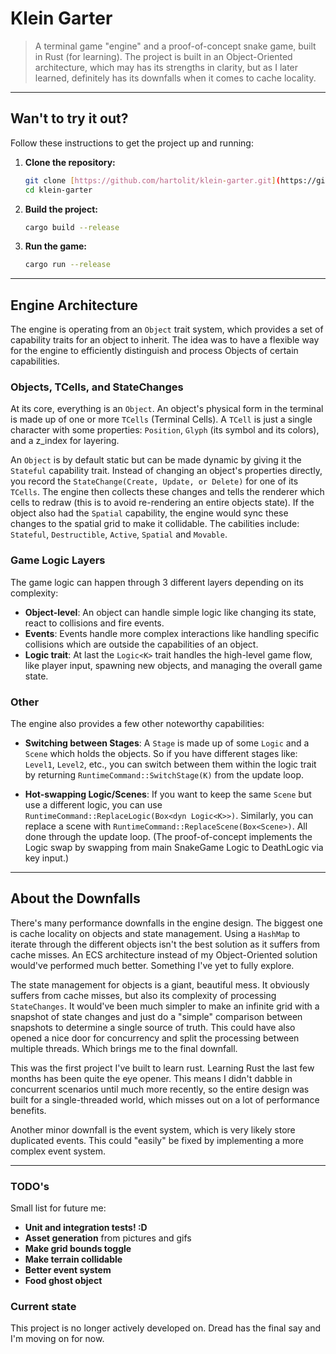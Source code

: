 # Klein Garter

> A terminal game "engine" and a proof-of-concept snake game, built in Rust (for learning).
> The project is built in an Object-Oriented architecture, which may has its strengths in clarity, but as I later learned, definitely has its downfalls when it comes to cache locality.

---

## Wan't to try it out?
Follow these instructions to get the project up and running:
1.  **Clone the repository:**
    ```sh
    git clone [https://github.com/hartolit/klein-garter.git](https://github.com/hartolit/klein-garter.git)
    cd klein-garter
    ```

2.  **Build the project:**
    ```sh
    cargo build --release
    ```

3.  **Run the game:**
    ```sh
    cargo run --release
    ```

---

## Engine Architecture

The engine is operating from an `Object` trait system, which provides a set of capability traits for an object to inherit. The idea was to have a flexible way for the engine to efficiently distinguish and process Objects of certain capabilities.

### Objects, TCells, and StateChanges
At its core, everything is an `Object`. An object's physical form in the terminal is made up of one or more `TCells` (Terminal Cells). A `TCell` is just a single character with some properties: `Position`, `Glyph` (its symbol and its colors), and a z_index for layering.

An `Object` is by default static but can be made dynamic by giving it the `Stateful` capability trait. Instead of changing an object's properties directly, you record the `StateChange(Create, Update, or Delete)` for one of its `TCells`. The engine then collects these changes and tells the renderer which cells to redraw (this is to avoid re-rendering an entire objects state). If the object also had the `Spatial` capability, the engine would sync these changes to the spatial grid to make it collidable.
The cabilities include: `Stateful`, `Destructible`, `Active`, `Spatial` and `Movable`.

### Game Logic Layers
The game logic can happen through 3 different layers depending on its complexity:
* **Object-level**: An object can handle simple logic like changing its state, react to collisions and fire events.
* **Events**: Events handle more complex interactions like handling specific collisions which are outside the capabilities of an object.
* **Logic trait**: At last the `Logic<K>` trait handles the high-level game flow, like player input, spawning new objects, and managing the overall game state.

### Other
The engine also provides a few other noteworthy capabilities:

* **Switching between Stages**: A `Stage` is made up of some `Logic` and a `Scene` which holds the objects. So if you have different stages like: `Level1`, `Level2`, etc., you can switch between them within the logic trait by returning `RuntimeCommand::SwitchStage(K)` from the update loop.

* **Hot-swapping Logic/Scenes**: If you want to keep the same `Scene` but use a different logic, you can use `RuntimeCommand::ReplaceLogic(Box<dyn Logic<K>>)`. Similarly, you can replace a scene with `RuntimeCommand::ReplaceScene(Box<Scene>)`. All done through the update loop. 
(The proof-of-concept implements the Logic swap by swapping from main SnakeGame Logic to DeathLogic via key input.)

---

## About the Downfalls

There's many performance downfalls in the engine design. The biggest one is cache locality on objects and state management. Using a `HashMap` to iterate through the different objects isn't the best solution as it suffers from cache misses. An ECS architecture instead of my Object-Oriented solution would've performed much better. Something I've yet to fully explore.

The state management for objects is a giant, beautiful mess. It obviously suffers from cache misses, but also its complexity of processing `StateChanges`. It would've been much simpler to make an infinite grid with a snapshot of state changes and just do a "simple" comparison between snapshots to determine a single source of truth. This could have also opened a nice door for concurrency and split the processing between multiple threads. Which brings me to the final downfall.

This was the first project I've built to learn rust. Learning Rust the last few months has been quite the eye opener. This means I didn't dabble in concurrent scenarios until much more recently, so the entire design was built for a single-threaded world, which misses out on a lot of performance benefits.

Another minor downfall is the event system, which is very likely store duplicated events. This could "easily" be fixed by implementing a more complex event system.

---

### TODO's

Small list for future me:
* **Unit and integration tests! :D**
* **Asset generation** from pictures and gifs
* **Make grid bounds toggle**
* **Make terrain collidable**
* **Better event system**
* **Food ghost object**

### Current state

This project is no longer actively developed on. Dread has the final say and I'm moving on for now.